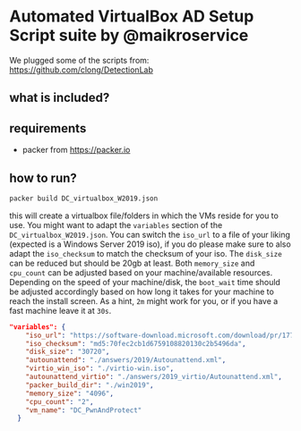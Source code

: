 # Automated VirtualBox AD Setup Script suite by @maikroservice
We plugged some of the scripts from: https://github.com/clong/DetectionLab

## what is included?


## requirements
* packer from https://packer.io

## how to run?
```bash
packer build DC_virtualbox_W2019.json
```
this will create a virtualbox file/folders in which the VMs reside for you to use. 
You might want to adapt the `variables` section of the `DC_virtualbox_W2019.json`.
You can switch the `iso_url` to a file of your liking (expected is a Windows Server 2019 iso), if you do please make sure to also adapt the `iso_checksum` to match the checksum of your iso. 
The `disk_size` can be reduced but should be 20gb at least. 
Both `memory_size` and `cpu_count` can be adjusted based on your machine/available resources. 
Depending on the speed of your machine/disk, the `boot_wait` time should be adjusted accordingly based on how long it takes for your machine to reach the install screen. As a hint, `2m` might work for you, or if you have a fast machine leave it at `30s`.
```json
"variables": {
    "iso_url": "https://software-download.microsoft.com/download/pr/17763.737.190906-2324.rs5_release_svc_refresh_SERVER_EVAL_x64FRE_en-us_1.iso",
    "iso_checksum": "md5:70fec2cb1d6759108820130c2b5496da",
    "disk_size": "30720",
    "autounattend": "./answers/2019/Autounattend.xml",
    "virtio_win_iso": "./virtio-win.iso",
    "autounattend_virtio": "./answers/2019_virtio/Autounattend.xml",
    "packer_build_dir": "./win2019",
    "memory_size": "4096",
    "cpu_count": "2",
    "vm_name": "DC_PwnAndProtect"
  }
```